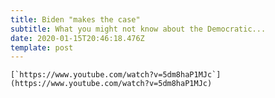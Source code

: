 ```yaml
---
title: Biden "makes the case"
subtitle: What you might not know about the Democratic...
date: 2020-01-15T20:46:18.476Z
template: post
---
```

<!--StartFragment-->

``[`https://www.youtube.com/watch?v=5dm8haP1MJc`](https://www.youtube.com/watch?v=5dm8haP1MJc)``

<!--EndFragment-->
